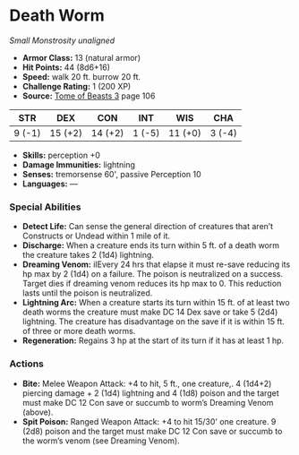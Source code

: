 # Death Worm

*Small* *Monstrosity* *unaligned*

- **Armor Class:** 13 (natural armor)
- **Hit Points:** 44 (8d6+16)
- **Speed:** walk 20 ft. burrow 20 ft.
- **Challenge Rating:** 1 (200 XP)
- **Source:** [Tome of Beasts 3](https://koboldpress.com/kpstore/product/tome-of-beasts-3-for-5th-edition/) page 106

| STR | DEX | CON | INT | WIS | CHA |
| --- | --- | --- | --- | --- | --- |
| 9 (-1) | 15 (+2) | 14 (+2) | 1 (-5) | 11 (+0) | 3 (-4) |

- **Skills:** perception +0
- **Damage Immunities:** lightning
- **Senses:** tremorsense 60', passive Perception 10
- **Languages:** —
### Special Abilities
- **Detect Life:** Can sense the general direction of creatures that aren’t Constructs or Undead within 1 mile of it.
- **Discharge:** When a creature ends its turn within 5 ft. of a death worm the creature takes 2 (1d4) lightning.
- **Dreaming Venom:** iIEvery 24 hrs that elapse it must re-save reducing its hp max by 2 (1d4) on a failure. The poison is neutralized on a success. Target dies if dreaming venom reduces its hp max to 0. This reduction lasts until the poison is neutralized.
- **Lightning Arc:** When a creature starts its turn within 15 ft. of at least two death worms the creature must make DC 14 Dex save or take 5 (2d4) lightning. The creature has disadvantage on the save if it is within 15 ft. of three or more death worms.
- **Regeneration:** Regains 3 hp at the start of its turn if it has at least 1 hp.
### Actions
- **Bite:** Melee Weapon Attack: +4 to hit, 5 ft., one creature,. 4 (1d4+2) piercing damage + 2 (1d4) lightning and 4 (1d8) poison and the target must make DC 12 Con save or succumb to worm’s Dreaming Venom (above).
- **Spit Poison:** Ranged Weapon Attack: +4 to hit 15/30' one creature. 9 (2d8) poison and the target must make DC 12 Con save or succumb to the worm’s venom (see Dreaming Venom).


